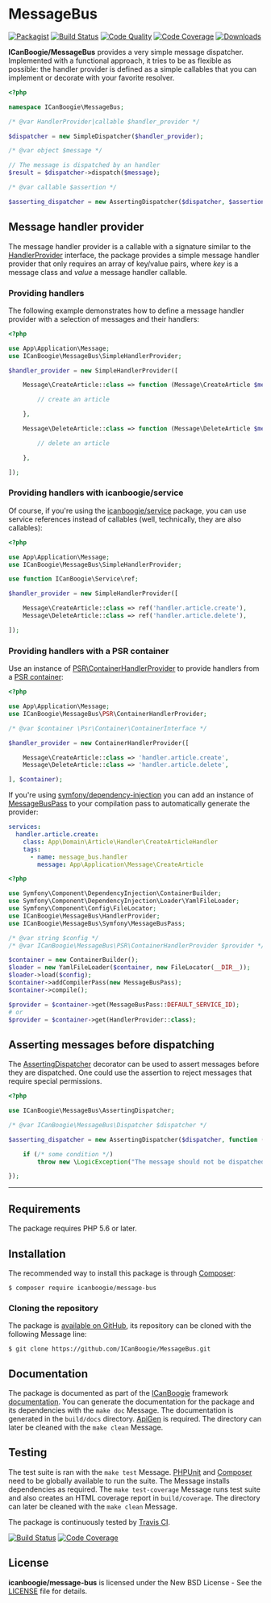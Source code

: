 # MessageBus

[![Packagist](https://img.shields.io/packagist/v/icanboogie/message-bus.svg)](https://packagist.org/packages/icanboogie/message-bus)
[![Build Status](https://img.shields.io/travis/ICanBoogie/MessageBus.svg)](http://travis-ci.org/ICanBoogie/MessageBus)
[![Code Quality](https://img.shields.io/scrutinizer/g/ICanBoogie/MessageBus.svg)](https://scrutinizer-ci.com/g/ICanBoogie/MessageBus)
[![Code Coverage](https://img.shields.io/coveralls/ICanBoogie/MessageBus.svg)](https://coveralls.io/r/ICanBoogie/MessageBus)
[![Downloads](https://img.shields.io/packagist/dt/icanboogie/message-bus.svg)](https://packagist.org/packages/icanboogie/message-bus/stats)

**ICanBoogie/MessageBus** provides a very simple message dispatcher. Implemented with a functional
approach, it tries to be as flexible as possible: the handler provider is defined as a simple
callables that you can implement or decorate with your favorite resolver.

```php
<?php

namespace ICanBoogie\MessageBus;

/* @var HandlerProvider|callable $handler_provider */

$dispatcher = new SimpleDispatcher($handler_provider);

/* @var object $message */

// The message is dispatched by an handler
$result = $dispatcher->dispatch($message);

/* @var callable $assertion */

$asserting_dispatcher = new AssertingDispatcher($dispatcher, $assertion);
```





## Message handler provider

The message handler provider is a callable with a signature similar to the
[HandlerProvider][] interface, the package provides a simple message handler provider
that only requires an array of key/value pairs, where _key_ is a message class and _value_
a message handler callable.





### Providing handlers

The following example demonstrates how to define a message handler provider with a selection
of messages and their handlers:

```php
<?php

use App\Application\Message;
use ICanBoogie\MessageBus\SimpleHandlerProvider;

$handler_provider = new SimpleHandlerProvider([

	Message\CreateArticle::class => function (Message\CreateArticle $message) {

		// create an article

	},

	Message\DeleteArticle::class => function (Message\DeleteArticle $message) {

        // delete an article

    },

]);
```





### Providing handlers with icanboogie/service

Of course, if you're using the [icanboogie/service][] package, you can use service references
instead of callables (well, technically, they are also callables):

```php
<?php

use App\Application\Message;
use ICanBoogie\MessageBus\SimpleHandlerProvider;

use function ICanBoogie\Service\ref;

$handler_provider = new SimpleHandlerProvider([

	Message\CreateArticle::class => ref('handler.article.create'),
	Message\DeleteArticle::class => ref('handler.article.delete'),

]);
```




### Providing handlers with a PSR container

Use an instance of [PSR\ContainerHandlerProvider][] to provide handlers from a [PSR container][]:

```php
<?php

use App\Application\Message;
use ICanBoogie\MessageBus\PSR\ContainerHandlerProvider;

/* @var $container \Psr\Container\ContainerInterface */

$handler_provider = new ContainerHandlerProvider([

	Message\CreateArticle::class => 'handler.article.create',
	Message\DeleteArticle::class => 'handler.article.delete',

], $container);
```

If you're using [symfony/dependency-injection][] you can add an instance of [MessageBusPass][]
to your compilation pass to automatically generate the provider:

```yaml
services:
  handler.article.create:
    class: App\Domain\Article\Handler\CreateArticleHandler
    tags:
      - name: message_bus.handler
        message: App\Application\Message\CreateArticle
```

```php
<?php

use Symfony\Component\DependencyInjection\ContainerBuilder;
use Symfony\Component\DependencyInjection\Loader\YamlFileLoader;
use Symfony\Component\Config\FileLocator;
use ICanBoogie\MessageBus\HandlerProvider;
use ICanBoogie\MessageBus\Symfony\MessageBusPass;

/* @var string $config */
/* @var ICanBoogie\MessageBus\PSR\ContainerHandlerProvider $provider */

$container = new ContainerBuilder();
$loader = new YamlFileLoader($container, new FileLocator(__DIR__));
$loader->load($config);
$container->addCompilerPass(new MessageBusPass);
$container->compile();

$provider = $container->get(MessageBusPass::DEFAULT_SERVICE_ID);
# or
$provider = $container->get(HandlerProvider::class);
```





## Asserting messages before dispatching

The [AssertingDispatcher][] decorator can be used to assert messages before they are dispatched. One
could use the assertion to reject messages that require special permissions.

```php
<?php

use ICanBoogie\MessageBus\AssertingDispatcher;

/* @var ICanBoogie\MessageBus\Dispatcher $dispatcher */

$asserting_dispatcher = new AssertingDispatcher($dispatcher, function ($message) {

	if (/* some condition */)
		throw new \LogicException("The message should not be dispatched.");

});
```





----------





## Requirements

The package requires PHP 5.6 or later.





## Installation

The recommended way to install this package is through [Composer](http://getcomposer.org/):

	$ composer require icanboogie/message-bus





### Cloning the repository

The package is [available on GitHub][], its repository can be cloned with the following Message
line:

	$ git clone https://github.com/ICanBoogie/MessageBus.git





## Documentation

The package is documented as part of the [ICanBoogie][] framework [documentation][]. You can
generate the documentation for the package and its dependencies with the `make doc` Message. The
documentation is generated in the `build/docs` directory. [ApiGen](http://apigen.org/) is required.
The directory can later be cleaned with the `make clean` Message.





## Testing

The test suite is ran with the `make test` Message. [PHPUnit](https://phpunit.de/) and
[Composer](http://getcomposer.org/) need to be globally available to run the suite. The Message
installs dependencies as required. The `make test-coverage` Message runs test suite and also creates
an HTML coverage report in `build/coverage`. The directory can later be cleaned with the `make
clean` Message.

The package is continuously tested by [Travis CI](http://about.travis-ci.org/).

[![Build Status](https://img.shields.io/travis/ICanBoogie/MessageBus.svg)](http://travis-ci.org/ICanBoogie/MessageBus)
[![Code Coverage](https://img.shields.io/coveralls/ICanBoogie/MessageBus.svg)](https://coveralls.io/r/ICanBoogie/MessageBus)





## License

**icanboogie/message-bus** is licensed under the New BSD License - See the [LICENSE](LICENSE) file for details.





[documentation]:                       https://icanboogie.org/api/message-bus/master/
[AssertingDispatcher]:                 https://icanboogie.org/api/message-bus/master/class-ICanBoogie.MessageBus.AssertingDispatcher.html
[HandlerProvider]:                     https://icanboogie.org/api/message-bus/master/class-ICanBoogie.MessageBus.HandlerProvider.html
[MessageBusPass]:                      https://icanboogie.org/api/message-bus/master/class-ICanBoogie.MessageBus.Symfony.MessageBusPass.html
[available on GitHub]:                 https://github.com/ICanBoogie/MessageBus
[icanboogie/service]:                  https://github.com/ICanBoogie/Service
[PSR container]:                       https://github.com/php-fig/container
[ICanBoogie]:                          https://icanboogie.org
[PSR\ContainerHandlerProvider]:        https://icanboogie.org/api/message-bus/master/class-ICanBoogie.MessageBus.PSR.ContainerHandlerProvider.html
[symfony/dependency-injection]:        https://symfony.com/doc/current/components/dependency_injection.html

